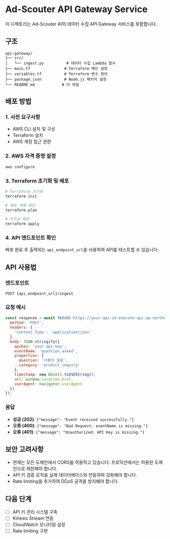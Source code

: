 # Ad-Scouter API Gateway Service

이 디렉토리는 Ad-Scouter AI의 데이터 수집 API Gateway 서비스를 포함합니다.

## 구조

```
api-gateway/
├── src/
│   └── ingest.py          # 데이터 수집 Lambda 함수
├── main.tf               # Terraform 메인 설정
├── variables.tf          # Terraform 변수 정의
├── package.json          # Node.js 패키지 설정
└── README.md            # 이 파일
```

## 배포 방법

### 1. 사전 요구사항

- AWS CLI 설치 및 구성
- Terraform 설치
- AWS 계정 접근 권한

### 2. AWS 자격 증명 설정

```bash
aws configure
```

### 3. Terraform 초기화 및 배포

```bash
# Terraform 초기화
terraform init

# 배포 계획 확인
terraform plan

# 인프라 배포
terraform apply
```

### 4. API 엔드포인트 확인

배포 완료 후 출력되는 `api_endpoint_url`을 사용하여 API를 테스트할 수 있습니다.

## API 사용법

### 엔드포인트

```
POST {api_endpoint_url}/ingest
```

### 요청 예시

```javascript
const response = await fetch('https://your-api-id.execute-api.ap-northeast-2.amazonaws.com/ingest', {
  method: 'POST',
  headers: {
    'Content-Type': 'application/json'
  },
  body: JSON.stringify({
    apiKey: 'your-api-key',
    eventName: 'question_asked',
    properties: {
      question: '사용자 질문',
      category: 'product_inquiry'
    },
    timestamp: new Date().toISOString(),
    url: window.location.href,
    userAgent: navigator.userAgent
  })
});
```

### 응답

- **성공 (202)**: `{"message": "Event received successfully."}`
- **오류 (400)**: `{"message": "Bad Request: eventName is missing."}`
- **오류 (401)**: `{"message": "Unauthorized: API Key is missing."}`

## 보안 고려사항

- 현재는 모든 도메인에서 CORS를 허용하고 있습니다. 프로덕션에서는 허용된 도메인으로 제한해야 합니다.
- API 키 검증 로직을 실제 데이터베이스와 연동하여 강화해야 합니다.
- Rate limiting을 추가하여 DDoS 공격을 방지해야 합니다.

## 다음 단계

- [ ] API 키 관리 시스템 구축
- [ ] Kinesis Stream 연동
- [ ] CloudWatch 모니터링 설정
- [ ] Rate limiting 구현
